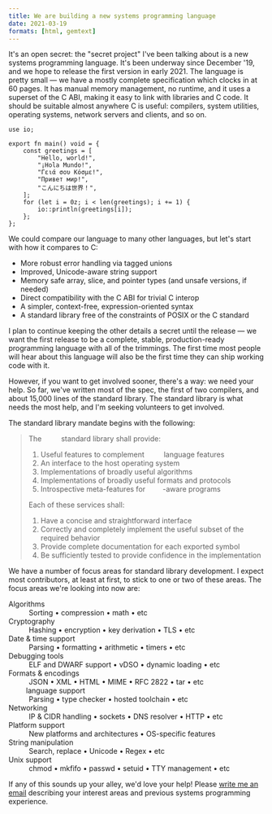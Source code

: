 ```yaml
---
title: We are building a new systems programming language
date: 2021-03-19
formats: [html, gemtext]
---
```


It's an open secret: the "secret project" I've been talking about is a new
systems programming language. It's been underway since December '19, and we hope
to release the first version in early 2021. The language is pretty small &mdash;
we have a mostly complete specification which clocks in at 60 pages. It has
manual memory management, no runtime, and it uses a superset of the C ABI,
making it easy to link with libraries and C code. It should be suitable almost
anywhere C is useful: compilers, system utilities, operating systems, network
servers and clients, and so on.

<!--
Hello, clever reader :) I was too lazy to make a dedicated build of Hugo with a
fake name for the language. Since you bothered to check, head to
https://harelang.org for the rest of the details. Please keep it to yourself!
-->
```hare
use io;

export fn main() void = {
	const greetings = [
		"Hello, world!",
		"¡Hola Mundo!",
		"Γειά σου Κόσμε!",
		"Привет мир!",
		"こんにちは世界！",
	];
	for (let i = 0z; i < len(greetings); i += 1) {
		io::println(greetings[i]);
	};
};
```

We could compare our language to many other languages, but let's start with how
it compares to C:

- More robust error handling via tagged unions
- Improved, Unicode-aware string support
- Memory safe array, slice, and pointer types (and unsafe versions, if needed)
- Direct compatibility with the C ABI for trivial C interop
- A simpler, context-free, expression-oriented syntax
- A standard library free of the constraints of POSIX or the C standard

I plan to continue keeping the other details a secret until the release &mdash;
we want the first release to be a complete, stable, production-ready programming
language with all of the trimmings. The first time most people will hear about
this language will also be the first time they can ship working code with it.

However, if you want to get involved sooner, there's a way: we need your help.
So far, we've written most of the spec, the first of two compilers, and about
15,000 lines of the standard library. The standard library is what needs the
most help, and I'm seeking volunteers to get involved.

The standard library mandate begins with the following:

> The <span style="color: transparent">xxxx</span> standard library shall provide:
>
> 1. Useful features to complement <span style="color: transparent">xxxx</span> language features
> 2. An interface to the host operating system
> 3. Implementations of broadly useful algorithms
> 4. Implementations of broadly useful formats and protocols
> 5. Introspective meta-features for <span style="color: transparent">xxxx</span>-aware programs
>
> Each of these services shall:
>
> 1. Have a concise and straightforward interface
> 2. Correctly and completely implement the useful subset of the required behavior
> 3. Provide complete documentation for each exported symbol
> 4. Be sufficiently tested to provide confidence in the implementation

We have a number of focus areas for standard library development. I expect most
contributors, at least at first, to stick to one or two of these areas. The
focus areas we're looking into now are:

<dl>
  <dt>Algorithms</dt>
  <dd>Sorting • compression • math • etc</dd>

  <dt>Cryptography</dt>
  <dd>Hashing • encryption • key derivation • TLS • etc</dd>

  <dt>Date & time support</dt>
  <dd>Parsing • formatting • arithmetic • timers • etc</dd>

  <dt>Debugging tools</dt>
  <dd>ELF and DWARF support • vDSO • dynamic loading • etc</dd>

  <dt>Formats & encodings</dt>
  <dd>JSON • XML • HTML • MIME • RFC 2822 • tar • etc</dd>

  <dt><span style="color: transparent">xxxx</span> language support</dt>
  <dd>Parsing • type checker • hosted toolchain • etc</dd>

  <dt>Networking</dt>
  <dd>IP & CIDR handling • sockets • DNS resolver • HTTP • etc</dd>

  <dt>Platform support</dt>
  <dd>New platforms and architectures • OS-specific features</dd>

  <dt>String manipulation</dt>
  <dd>Search, replace • Unicode • Regex • etc</dd>

  <dt>Unix support</dt>
  <dd>chmod • mkfifo • passwd • setuid • TTY management • etc</dd>
</dl>

If any of this sounds up your alley, we'd love your help! Please [write me an
email](mailto:sir@cmpwn.com) describing your interest areas and previous systems
programming experience.
